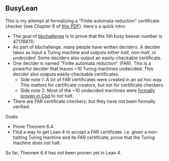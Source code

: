 ## BusyLean

This is my attempt at formalizing a "Finite automata reduction" certificate checker (see Chapter 6 of [this PDF](https://github.com/bbchallenge/bbchallenge-proofs/blob/build-latex-pdf/deciders/correctness-deciders.pdf)). Here's a quick intro:

* The goal of [bbchallenge](https://bbchallenge.org/story) is to prove that the 5th busy beaver number is 47176870.
* As part of bbchallenge, many people have written *deciders*. A decider takes as input a Turing machine and outputs either *halt*, *non-halt*, or *undecided*. Some deciders also output an easily-checkable certificate.
* One decider is named "Finite automata reduction" (FAR). This is a powerful decider that leaves ~10 Turing machines undecided. This decider also outputs easily-checkable certificates.
  * Side note 1: A lot of FAR certificates were created in an ad hoc way. This matters for certificate creators, but not for certificate checkers.
  * Side note 2: Most of the ~10 undecided machines were [formally proven in Coq](https://github.com/meithecatte/busycoq/tree/master) to not halt.
* There are FAR certificate checkers, but they have not been formally verified.

Goals:

* Prove Theorem 6.4.
* Find a way to get Lean 4 to accept a FAR certificate. i.e. given a non-halting Turing machine and its FAR certificate, prove that the Turing machine does not halt.

So far, Theorem 6.4 has not been proven yet in Lean 4.
